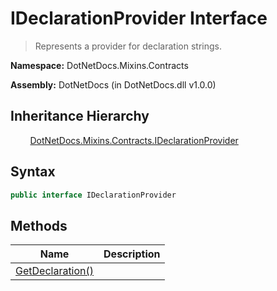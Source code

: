 # IDeclarationProvider Interface
> Represents a provider for declaration strings.

**Namespace:** DotNetDocs.Mixins.Contracts

**Assembly:** DotNetDocs (in DotNetDocs.dll v1.0.0)
## Inheritance Hierarchy
&nbsp;&nbsp;&nbsp;&nbsp;&nbsp;&nbsp;&nbsp;&nbsp;[DotNetDocs.Mixins.Contracts.IDeclarationProvider](/docs/DotNetDocs/Mixins/Contracts/IDeclarationProvider.md)

## Syntax
```csharp
public interface IDeclarationProvider
```
## Methods
|Name|Description|
|---|---|
|[GetDeclaration()](/docs/DotNetDocs/Mixins/Contracts/IDeclarationProvider/Methods/GetDeclaration__.md)||
